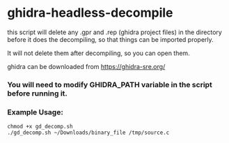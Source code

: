 # ghidra-headless-decompile

this script will delete any .gpr and .rep (ghidra project files) in the directory before it does the decompiling, so that things can be imported properly.

It will not delete them after decompiling, so you can open them.

ghidra can be downloaded from https://ghidra-sre.org/

### You will need to modify GHIDRA_PATH variable in the script before running it.

### Example Usage:
```
chmod +x gd_decomp.sh
./gd_decomp.sh ~/Downloads/binary_file /tmp/source.c
```
